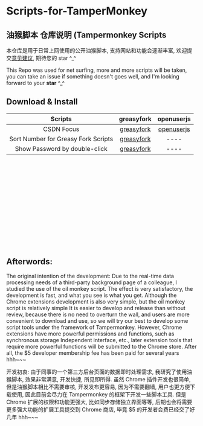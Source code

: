 # Scripts-for-TamperMonkey

## 油猴脚本 仓库说明 (Tampermonkey Scripts

本仓库是用于日常上网使用的公开油猴脚本, 支持网站和功能会逐渐丰富, 欢迎提交[意见建议](https://github.com/Germxu/Scripts-for-TamperMonkey/issues/new), 期待您的 star ^\_^

This Repo was used for net surfing, more and more scripts will be taken, you can take an issue if something doesn't goes well, and I'm looking forward to your **star**  ^\_^

## Download & Install


| Scripts       |                       greasyfork                   |                 openuserjs                       |
| :---------: | :------------------------------------------------------------------: | :------------------------------------------------------------: |
| CSDN Focus | [greasyfork](https://greasyfork.org/zh-CN/scripts/420352-csdn-focus) | [openuserjs](https://openuserjs.org/scripts/Germxu/CSDN_Focus) |
| Sort Number for Greasy Fork Scripts|[greasyfork](https://greasyfork.org/scripts/425068-sort-number-for-greasy-fork-scripts)|----|
|Show Password by double-click |[greasyfork](https://greasyfork.org/scripts/426577-show-password-by-double-click)|----|

&nbsp;

&nbsp;
&nbsp;

&nbsp;

&nbsp;
&nbsp;

&nbsp;

&nbsp;

&nbsp;
-----


## Afterwords:

The original intention of the development: Due to the real-time data processing needs of a third-party background page of a colleague, I studied the use of the oil monkey script. The effect is very satisfactory, the development is fast, and what you see is what you get. Although the Chrome extensions development is also very simple, but the oil monkey script is relatively simple It is easier to develop and release than without review, because there is no need to overturn the wall, and users are more convenient to download and use, so we will try our best to develop some script tools under the framework of Tampermonkey. However, Chrome extensions have more powerful permissions and functions, such as synchronous storage Independent interface, etc., later extension tools that require more powerful functions will be submitted to the Chrome store. After all, the $5 developer membership fee has been paid for several years hhh~~~

开发初衷: 由于同事的一个第三方后台页面的数据即时处理需求, 我研究了使用油猴脚本, 效果非常满意, 开发快捷, 所见即所得. 虽然 Chrome 插件开发也很简单, 但是油猴脚本相比不需要审核, 开发发布更容易, 因为不需要翻墙, 用户也更方便下载使用, 因此目前会尽力在 Tampermonkey 的框架下开发一些脚本工具. 但是 Chrome 扩展的权限和功能更强大, 比如同步存储独立界面等等, 后期也会将需要更多强大功能的扩展工具提交到 Chrome 商店, 毕竟 $5 的开发者会费已经交了好几年 hhh~~~
